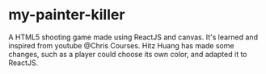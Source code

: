 # my-painter-killer

A HTML5 shooting game made using ReactJS and canvas. It's learned and inspired from youtube @Chris Courses. Hitz Huang has made some changes, such as a player could choose its own color, and adapted it to ReactJS.
